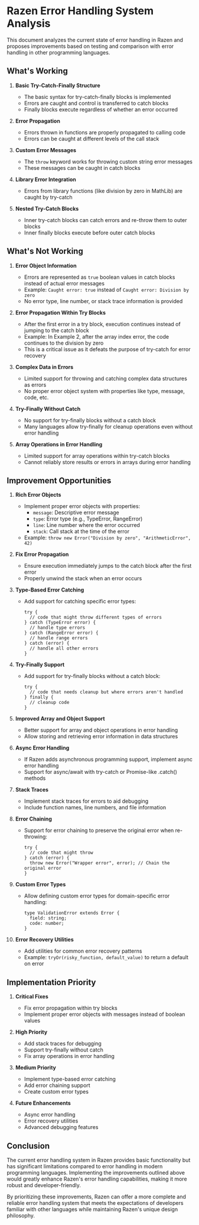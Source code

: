# Razen Error Handling System Analysis

This document analyzes the current state of error handling in Razen and proposes improvements based on testing and comparison with error handling in other programming languages.

## What's Working

1. **Basic Try-Catch-Finally Structure**
   - The basic syntax for try-catch-finally blocks is implemented
   - Errors are caught and control is transferred to catch blocks
   - Finally blocks execute regardless of whether an error occurred

2. **Error Propagation**
   - Errors thrown in functions are properly propagated to calling code
   - Errors can be caught at different levels of the call stack

3. **Custom Error Messages**
   - The `throw` keyword works for throwing custom string error messages
   - These messages can be caught in catch blocks

4. **Library Error Integration**
   - Errors from library functions (like division by zero in MathLib) are caught by try-catch

5. **Nested Try-Catch Blocks**
   - Inner try-catch blocks can catch errors and re-throw them to outer blocks
   - Inner finally blocks execute before outer catch blocks

## What's Not Working

1. **Error Object Information**
   - Errors are represented as `true` boolean values in catch blocks instead of actual error messages
   - Example: `Caught error: true` instead of `Caught error: Division by zero`
   - No error type, line number, or stack trace information is provided

2. **Error Propagation Within Try Blocks**
   - After the first error in a try block, execution continues instead of jumping to the catch block
   - Example: In Example 2, after the array index error, the code continues to the division by zero
   - This is a critical issue as it defeats the purpose of try-catch for error recovery

3. **Complex Data in Errors**
   - Limited support for throwing and catching complex data structures as errors
   - No proper error object system with properties like type, message, code, etc.

4. **Try-Finally Without Catch**
   - No support for try-finally blocks without a catch block
   - Many languages allow try-finally for cleanup operations even without error handling

5. **Array Operations in Error Handling**
   - Limited support for array operations within try-catch blocks
   - Cannot reliably store results or errors in arrays during error handling

## Improvement Opportunities

1. **Rich Error Objects**
   - Implement proper error objects with properties:
     - `message`: Descriptive error message
     - `type`: Error type (e.g., TypeError, RangeError)
     - `line`: Line number where the error occurred
     - `stack`: Call stack at the time of the error
   - Example: `throw new Error("Division by zero", "ArithmeticError", 42)`

2. **Fix Error Propagation**
   - Ensure execution immediately jumps to the catch block after the first error
   - Properly unwind the stack when an error occurs

3. **Type-Based Error Catching**
   - Add support for catching specific error types:
     ```
     try {
       // code that might throw different types of errors
     } catch (TypeError error) {
       // handle type errors
     } catch (RangeError error) {
       // handle range errors
     } catch (error) {
       // handle all other errors
     }
     ```

4. **Try-Finally Support**
   - Add support for try-finally blocks without a catch block:
     ```
     try {
       // code that needs cleanup but where errors aren't handled
     } finally {
       // cleanup code
     }
     ```

5. **Improved Array and Object Support**
   - Better support for array and object operations in error handling
   - Allow storing and retrieving error information in data structures

6. **Async Error Handling**
   - If Razen adds asynchronous programming support, implement async error handling
   - Support for async/await with try-catch or Promise-like .catch() methods

7. **Stack Traces**
   - Implement stack traces for errors to aid debugging
   - Include function names, line numbers, and file information

8. **Error Chaining**
   - Support for error chaining to preserve the original error when re-throwing:
     ```
     try {
       // code that might throw
     } catch (error) {
       throw new Error("Wrapper error", error); // Chain the original error
     }
     ```

9. **Custom Error Types**
   - Allow defining custom error types for domain-specific error handling:
     ```
     type ValidationError extends Error {
       field: string;
       code: number;
     }
     ```

10. **Error Recovery Utilities**
    - Add utilities for common error recovery patterns
    - Example: `tryOr(risky_function, default_value)` to return a default on error

## Implementation Priority

1. **Critical Fixes**
   - Fix error propagation within try blocks
   - Implement proper error objects with messages instead of boolean values

2. **High Priority**
   - Add stack traces for debugging
   - Support try-finally without catch
   - Fix array operations in error handling

3. **Medium Priority**
   - Implement type-based error catching
   - Add error chaining support
   - Create custom error types

4. **Future Enhancements**
   - Async error handling
   - Error recovery utilities
   - Advanced debugging features

## Conclusion

The current error handling system in Razen provides basic functionality but has significant limitations compared to error handling in modern programming languages. Implementing the improvements outlined above would greatly enhance Razen's error handling capabilities, making it more robust and developer-friendly.

By prioritizing these improvements, Razen can offer a more complete and reliable error handling system that meets the expectations of developers familiar with other languages while maintaining Razen's unique design philosophy.
